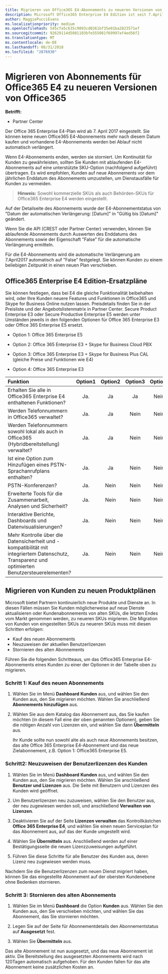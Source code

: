 ```yaml
---
title: Migrieren von Office365 E4-Abonnements zu neueren Versionen von Office365 | Partner Center
description: Microsoft Office365 Enterprise E4 Edition ist seit 7.April2017 eingestellt. Hier erfahren Sie, wie Sie Ihre Kundenabonnements zu neueren Versionen von Office365 migrieren.
author: MaggiePucciEvans
ms.localizationpriority: medium
ms.openlocfilehash: 545cfa5c635c9093cd0261bf35e01ba2823571ef
ms.sourcegitcommit: 92629114d5081103bfe555081f69997af4ed56f2
ms.translationtype: MT
ms.contentlocale: de-DE
ms.lasthandoff: 08/31/2018
ms.locfileid: "2876930"
---
```

# <a name="migrate-office-365-e4-subscriptions-to-newer-office-365-versions"></a>Migrieren von Abonnements für Office365 E4 zu neueren Versionen von Office365

**Betrifft:**

-  Partner Center

Der Office 365 Enterprise E4-Plan wird ab 7. April 2017 eingestellt. Sie können keine neuen Office365 E4-Abonnements mehr nach diesem Datum kaufen und vorhandene E4-Abonnements werden bei Ablauf nicht automatisch verlängert.

Wenn E4-Abonnements enden, werden sie storniert. Um Kontinuität für Kunden zu gewährleisten, sollten Sie Kunden mit ablaufenden E4-Abonnements auf eine unterstützte SKU-Option (nachfolgend aufgeführt) übertragen. Es wird empfohlen, Kunden auf neue Abonnements vor dem jährlichen Enddatum des Abonnements umzustellen, um Dienstausfälle für Kunden zu vermeiden. 

>**Hinweis:** Sowohl kommerzielle SKUs als auch Behörden-SKUs für Office365 Enterprise E4 werden eingestellt.
 
Auf der Detailseite des Abonnements wurde der E4-Abonnementstatus von "Datum der automatischen Verlängerung: [Datum]" in "Gültig bis [Datum]" geändert. 

Wenn Sie die API (CREST oder Partner Center) verwenden, können Sie ablaufende Abonnements durch Auswerten des Enddatums des Abonnements sowie der Eigenschaft "False" für die automatische Verlängerung ermitteln. 

Für die E4-Abonnements wird die automatische Verlängerung am 7.April2017 automatisch auf "False" festgelegt. Sie können Kunden zu einem beliebigen Zeitpunkt in einen neuen Plan verschieben. 

## <a name="office-365-enterprise-e4-edition-replacement-plans"></a>Office365 Enterprise E4 Edition-Ersatzpläne

Sie können festlegen, dass bei E4 die gleiche Funktionalität beibehalten wird, oder Ihre Kunden neuere Features und Funktionen in Office365 und Skype for Business Online nutzen lassen. Preisdetails finden Sie in der Preisliste und der Angebotslistenmatrix in Partner Center. Secure Product Enterprise E3 oder Secure Productive Enterprise E5 werden unter Umständen jeweils in den folgenden Optionen für Office 365 Enterprise E3 oder Office 365 Enterprise E5 ersetzt.

- Option 1: Office 365 Enterprise E5

- Option 2: Office 365 Enterprise E3 + Skype for Business Cloud PBX

- Option 3: Office 365 Enterprise E3 + Skype for Business Plus CAL (gleiche Preise und Funktionen wie E4)

- Option 4: Office 365 Enterprise E3


| Funktion | Option1 | Option2 | Option3 | Option4 |
| :---    | :------: |   :---:  |   :---:  |   :---:  |
| Erhalten Sie alle in Office365 Enterprise E4 enthaltenen Funktionen? | Ja. | Ja | Ja | Nein. |
| Werden Telefonnummern in Office365 verwaltet? | Ja. | Ja | Nein | Nein. |
| Werden Telefonnummern sowohl lokal als auch in Office365 (Hybridbereitstellung) verwaltet? | Ja. | Ja | Nein | Nein. |
| Ist eine Option zum Hinzufügen eines PSTN-Sprachanrufplans enthalten? | Ja. | Ja | Nein | Nein. |
| PSTN-Konferenzen? | Ja. | Nein | Nein | Nein. |
| Erweiterte Tools für die Zusammenarbeit, Analysen und Sicherheit? | Ja. | Nein | Nein | Nein. |
| Interaktive Berichte, Dashboards und Datenvisualisierungen? | Ja. | Nein | Nein | Nein. | 
| Mehr Kontrolle über die Datensicherheit und -kompatibilität mit integriertem Datenschutz, Transparenz und optimierten Benutzersteuerelementen? | Ja. | Nein | Nein | Nein. | 

## <a name="transition-customers-to-new-product-plans"></a>Migrieren von Kunden zu neuen Produktplänen

Microsoft bietet Partnern kontinuierlich neue Produkte und Dienste an. In diesen Fällen müssen Sie Kunden möglicherweise auf neue Dienste aktualisieren oder Kundenabonnements von alten SKUs, die letzten Endes vom Markt genommen werden, zu neueren SKUs migrieren. Die Migration von Kunden von eingestellten SKUs zu neueren SKUs muss mit diesen Schritten erfolgen:

-   Kauf des neuen Abonnements
-   Neuzuweisen der aktuellen Benutzerlizenzen
-   Stornieren des alten Abonnements

Führen Sie die folgenden Schritteaus, um das Office365 Enterprise E4-Abonnements eines Kunden zu einer der Optionen in der Tabelle oben zu migrieren.

### <a name="step-1---purchase-the-new-subscription"></a>Schritt 1: Kauf des neuen Abonnements

1. Wählen Sie im Menü **Dashboard**&nbsp;**Kunden** aus, und wählen Sie den Kunden aus, den Sie migrieren möchten. Wählen Sie anschließend **Abonnements hinzufügen** aus.

2. Wählen Sie aus dem Katalog das Abonnement aus, das Sie kaufen möchten (in diesem Fall eine der oben genannten Optionen), geben Sie die nötigen Anzahl von Lizenzen ein, und wählen Sie dann **Übermitteln** aus.

   Ihr Kunde sollte nun sowohl alte als auch neue Abonnements besitzen, das alte Office 365 Enterprise E4-Abonnement und das neue Zielabonnement, z.B. Option 1: Office365 Enterprise E5.

### <a name="step-2---reassign-the-customers-users-licenses"></a>Schritt2: Neuzuweisen der Benutzerlizenzen des Kunden

1. Wählen Sie im Menü **Dashboard**&nbsp;**Kunden** aus, und wählen Sie den Kunden aus, den Sie migrieren möchten. Wählen Sie anschließend **Benutzer und Lizenzen** aus. Die Seite mit Benutzern und Lizenzen des Kunden wird geöffnet.

2. Um Benutzerlizenzen neu zuzuweisen, wählen Sie den Benutzer aus, der neu zugewiesen werden soll, und anschließend **Verwalten von Lizenzen**.

3. Deaktivieren Sie auf der Seite **Lizenzen verwalten** das Kontrollkästchen **Office 365 Enterprise E4**, und wählen Sie einen neuen Serviceplan für das Abonnement aus, auf das der Kunde umgestellt wird.

4. Wählen Sie **Übermitteln** aus. Anschließend werden auf einer Bestätigungsseite die neuen Lizenzzuweisungen aufgeführt.

5. Führen Sie diese Schritte für alle Benutzer des Kunden aus, deren Lizenz neu zugewiesen werden muss.

Nachdem Sie die Benutzerlizenzen zum neuen Dienst migriert haben, können Sie das eingestellte Abonnement auf der obersten Kundenebene ohne Bedenken stornieren.

### <a name="step-3---cancel-the-old-subscription"></a>Schritt 3: Stornieren des alten Abonnements

1. Wählen Sie im Menü **Dashboard** die Option **Kunden** aus. Wählen Sie den Kunden aus, den Sie verschieben möchten, und wählen Sie das Abonnement, das Sie stornieren möchten.

2. Legen Sie auf der Seite für Abonnementdetails den Abonnementstatus auf **Ausgesetzt** fest.

3. Wählen Sie **Übermitteln** aus.

Das alte Abonnement ist nun ausgesetzt, und das neue Abonnement ist aktiv. Die Bereitstellung des ausgesetzten Abonnements wird nach 120Tagen automatisch aufgehoben. Für den Kunden fallen für das alte Abonnement keine zusätzlichen Kosten an.



 



